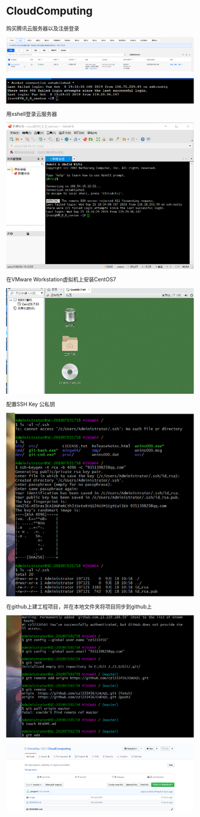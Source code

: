 # CloudComputing

购买腾讯云服务器以及注册登录

![](./images/5.png)

![](./images/7.png)



用xshell登录云服务器

![](./images/1.png)

在VMware Workstation虚拟机上安装CentOS7

![](./images/2.png)

配置SSH Key 公私钥

![](./images/3.png)

在github上建工程项目，并在本地文件夹将项目同步到github上

![](./images/4.png)

![](./images/6.png)